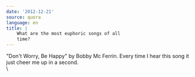```yaml
---
date: '2012-12-21'
source: quora
language: en
title: |
    What are the most euphoric songs of all
    time?
---
```


\"Don\'t Worry, Be Happy\" by Bobby Mc Ferrin. Every time I hear this
song it just cheer me up in a second.\
\
